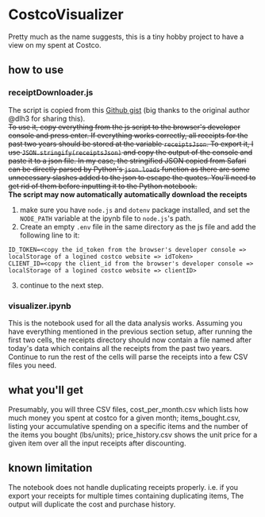 # CostcoVisualizer
Pretty much as the name suggests, this is a tiny hobby project to have a view on my spent at Costco. 

## how to use 
### receiptDownloader.js
The script is copied from this [Github gist](https://gist.github.com/dlh3/7e18fec42cc7c43d51e93a6d2bcac6fb) (big thanks to the original author @dlh3 for sharing this). \
~~To use it, copy everything from the js script to the browser's developer console and press enter. If everything works correctly, all receipts for the past two years should be stored at the variable ```receiptsJson```. To export it, I use ```JSON.stringify(receiptsJson)``` and copy the output of the console and paste it to a json file. In my case, the stringified JSON copied from Safari can be directly parsed by Python's ```json.loads``` function as there are some unnecessary slashes added to the json to escape the quotes. You'll need to get rid of them before inputting it to the Python notebook.~~ \
**The script may  now automatically automatically download the receipts**
1. make sure you have ```node.js``` and ```dotenv``` package installed, and set the ```NODE_PATH``` variable at the ipynb file to ```node.js```'s path. 
2. Create an empty ```.env``` file in the same directory as the js file and add the following line to it:
```
ID_TOKEN=<copy the id_token from the browser's developer console => localStorage of a logined costco website => idToken>
CLIENT_ID=<copy the client_id from the browser's developer console => localStorage of a logined costco website => clientID>
```
3. continue to the next step.


### visualizer.ipynb
This is the notebook used for all the data analysis works. Assuming you have everything mentioned in the previous section setup, after running the first two cells, the receipts directory should now contain a file named after today's data which contains all the receipts from the past two years. Continue to run the rest of the cells will parse the receipts into a few CSV files you need.

## what you'll get
Presumably, you will three CSV files, cost_per_month.csv which lists how much money you spent at costco for a given month; items_bought.csv, listing your accumulative spending on a specific items and the number of the items you bought (lbs/units); price_history.csv shows the unit price for a given item over all the input receipts after discounting. 

## known limitation
The notebook does not handle duplicating receipts properly. i.e. if you export your receipts for multiple times containing duplicating items, The output will duplicate the cost and purchase history. 